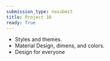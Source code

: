 ```yaml
---
submission_type: nosubmit
title: Project 10
ready: True
---
```


- Styles and themes.
- Material Design, dimens, and colors.
- Design for everyone



